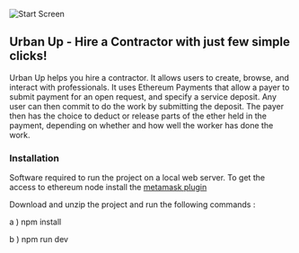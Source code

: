 ![Start Screen](https://github.com/kanjain/Urban-Up/blob/master/screenshot/download.png "Title Screen")

## Urban Up - Hire a Contractor with just few simple clicks!

Urban Up helps you hire a contractor. It allows users to create, browse, and interact with professionals. It uses Ethereum Payments that allow a payer to submit payment for an open request, and specify a service deposit. Any user can then commit to do the work by submitting the deposit. The payer then has the choice to deduct or release parts of the ether held in the payment, depending on whether and how well the worker has done the work.

### Installation

Software required to run the project on a local web server. To get the access to ethereum node install the [metamask plugin](https://metamask.io/)

Download and unzip the project and run the following commands :

a ) npm install

b ) npm run dev
